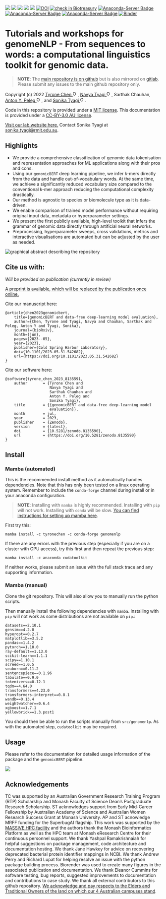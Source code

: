 <!-- [![](https://flat.badgen.net/badge/DOI/10.5281%2Fzenodo.4562010/green?scale=1.5)](https://doi.org/10.5281/zenodo.4562010) -->
<!-- [![](https://flat.badgen.net/docker/size/tyronechen/multiomics/1.0.0/amd64?scale=1.5&color=black)](https://hub.docker.com/repository/docker/tyronechen/multiomics) -->
[![](https://readthedocs.org/projects/genomenlp/badge/?version=latest&style=for-the-badge)](https://kcap_2023.readthedocs.io/en/latest/)
[![](https://flat.badgen.net/badge/license/MIT/cyan?scale=1.5)](https://opensource.org/licenses/MIT)
[![](https://flat.badgen.net/badge/icon/gitlab?icon=gitlab&label&color=orange&scale=1.5)](https://gitlab.com/tyagilab/kcap_2023)
[![](https://flat.badgen.net/badge/icon/github?icon=github&label&color=black&scale=1.5)](https://github.com/tyronechen/kcap_2023)
[![](https://flat.badgen.net/badge/icon/@tyagilab?icon=twitter&label&scale=1.5)](https://twitter.com/tyagilab)
[![DOI](https://zenodo.org/badge/DOI/10.5281/zenodo.10121563.svg)](https://doi.org/10.5281/zenodo.10121563)
[![check in Biotreasury](https://img.shields.io/badge/Biotreasury-collected-brightgreen)](https://biotreasury.rjmart.cn/#/tool?id=77713)
[![Anaconda-Server Badge](https://anaconda.org/tyronechen/genomenlp/badges/version.svg)](https://anaconda.org/tyronechen/genomenlp)
[![Anaconda-Server Badge](https://anaconda.org/tyronechen/genomenlp/badges/downloads.svg)](https://anaconda.org/tyronechen/genomenlp)
[![Anaconda-Server Badge](https://anaconda.org/tyronechen/genomenlp/badges/platforms.svg)](https://anaconda.org/tyronechen/genomenlp)
[![Binder](https://binderhub.rc.nectar.org.au/badge_logo.svg)](https://binderhub.rc.nectar.org.au/v2/gh/tyronechen/genomenlp.git/HEAD?labpath=src%2Fjupyter%2Fcase_study_dna.ipynb)

# Tutorials and workshops for genomeNLP - From sequences to words: a computational linguistics toolkit for genomic data.

> **NOTE**: The [main repository is on github](https://github.com/tyronechen/kcap_2023) but is also mirrored on [gitlab](https://gitlab.com/tyagilab/kcap_2023). Please submit any issues to the main github repository only.

Copyright (c) 2022 <a href="https://orcid.org/0000-0002-9207-0385">Tyrone Chen <img alt="ORCID logo" src="https://info.orcid.org/wp-content/uploads/2019/11/orcid_16x16.png" width="16" height="16" /></a>, <a href="https://orcid.org/0000-0002-8797-3168">Navya Tyagi <img alt="ORCID logo" src="https://info.orcid.org/wp-content/uploads/2019/11/orcid_16x16.png" width="16" height="16" /></a>, Sarthak Chauhan, <a href="https://orcid.org/0000-0002-2296-2126">Anton Y. Peleg <img alt="ORCID logo" src="https://info.orcid.org/wp-content/uploads/2019/11/orcid_16x16.png" width="16" height="16" /></a>, and <a href="https://orcid.org/0000-0003-0181-6258">Sonika Tyagi <img alt="ORCID logo" src="https://info.orcid.org/wp-content/uploads/2019/11/orcid_16x16.png" width="16" height="16" /></a>.

Code in this repository is provided under a [MIT license](https://opensource.org/licenses/MIT). This documentation is provided under a [CC-BY-3.0 AU license](https://creativecommons.org/licenses/by/3.0/au/).

[Visit our lab website here.](https://bioinformaticslab.erc.monash.edu/) Contact Sonika Tyagi at [sonika.tyagi@rmit.edu.au](mailto:sonika.tyagi@rmit.edu.au).

## Highlights

- We provide a comprehensive classification of genomic data tokenisation and representation approaches for ML applications along with their pros and cons.
- Using our ``genomicBERT`` deep learning pipeline, we infer k-mers directly from the data and handle out-of-vocabulary words. At the same time, we achieve a significantly reduced vocabulary size compared to the conventional k-mer approach reducing the computational complexity drastically.
- Our method is agnostic to species or biomolecule type as it is data-driven.
- We enable comparison of trained model performance without requiring original input data, metadata or hyperparameter settings.
- We present the first publicly available, high-level toolkit that infers the grammar of genomic data directly through artificial neural networks.
- Preprocessing, hyperparameter sweeps, cross validations, metrics and interactive visualisations are automated but can be adjusted by the user as needed.

![graphical abstract describing the repository](fig/graphical_abstract.png)

## Cite us with:

*Will be provided on publication (currently in review)*

[A preprint is available, which will be replaced by the publication once online.](https://doi.org/10.1101/2023.05.31.542682)

Cite our manuscript here:

```
@article{chen2023genomicbert,
    title={genomicBERT and data-free deep-learning model evaluation},
    author={Chen, Tyrone and Tyagi, Navya and Chauhan, Sarthak and Peleg, Anton Y and Tyagi, Sonika},
    journal={bioRxiv},
    month={jun},
    pages={2023--05},
    year={2023},
    publisher={Cold Spring Harbor Laboratory},
    doi={10.1101/2023.05.31.542682},
    url={https://doi.org/10.1101/2023.05.31.542682}
}
```

Cite our software here:

```
@software{tyrone_chen_2023_8135591,
    author       = {Tyrone Chen and
                    Navya Tyagi and
                    Sarthak Chauhan and
                    Anton Y. Peleg and
                    Sonika Tyagi},
    title        = {{genomicBERT and data-free deep-learning model 
                    evaluation}},
    month        = jul,
    year         = 2023,
    publisher    = {Zenodo},
    version      = {latest},
    doi          = {10.5281/zenodo.8135590},
    url          = {https://doi.org/10.5281/zenodo.8135590}
}
```

## Install

### Mamba (automated)

This is the recommended install method as it automatically handles dependencies. Note that this has only been tested on a linux operating system. Remember to include the `conda-forge` channel during install or in your anaconda configuration.

> **NOTE**: Installing with `mamba` is highly recommended. Installing with `pip` will not work. Installing with `conda` will be slow. [You can find instructions for setting up mamba here](https://mamba.readthedocs.io/en/latest/installation.html).

First try this:

```
mamba install -c tyronechen -c conda-forge genomenlp
```

If there are any errors with the previous step (especially if you are on a cluster with GPU access), try this first and then repeat the previous step:

```
mamba install -c anaconda cudatoolkit
```

If neither works, please submit an issue with the full stack trace and any supporting information.

### Mamba (manual)

Clone the git repository. This will also allow you to manually run the python scripts.

Then manually install the following dependencies with ``mamba``. Installing with `pip` will not work as some distributions are not available on `pip`.:

```
datasets==2.10.1
gensim==4.2.0
hyperopt==0.2.7
matplotlib==3.5.2
pandas==1.4.2
pytorch==1.10.0
ray-default==1.13.0
scikit-learn==1.1.1
scipy==1.10.1
screed==1.0.5
seaborn==0.11.2
sentencepiece==0.1.96
tabulate==0.9.0
tokenizers==0.12.1
tqdm==4.64.0
transformers==4.23.0
transformers-interpret==0.8.1
wandb==0.13.4
weightwatcher==0.6.4
xgboost==1.7.1
yellowbrick==1.3.post1
```

You should then be able to run the scripts manually from ``src/genomenlp``. As with the automated step, ``cudatoolkit`` may be required.

## Usage

Please refer to the documentation for detailed usage information of the package and the ``genomicBERT`` pipeline.

[![](https://readthedocs.org/projects/genomenlp_tutorials/badge/?version=latest&style=for-the-badge)](https://kcap_2023.readthedocs.io/en/latest/)

## Acknowledgements

TC was supported by an Australian Government Research Training Program (RTP) Scholarship and Monash Faculty of Science Dean’s Postgraduate Research Scholarship. ST acknowledges support from Early Mid-Career Fellowship by Australian Academy of Science and Australian Women Research Success Grant at Monash University. AP and ST acnowledge MRFF funding for the SuperbugAI flagship. This work was supported by the [MASSIVE HPC facility](www.massive.org.au) and the authors thank the Monash Bioinformatics Platform as well as the HPC team at Monash eResearch Centre for their continuous personnel support. We thank Yashpal Ramakrishnaiah for helpful suggestions on package management, code architecture and documentation hosting. We thank Jane Hawkey for advice on recovering deprecated bacterial protein identifier mappings in NCBI. We thank Andrew Perry and Richard Lupat for helping resolve an issue with the python package building process. Biorender was used to create many figures in the associated publication and documentation. We thank Eleanor Cummins for software testing, bug reports, suggested improvements to documentation and contributions to case study. We thank all external contributors to this github repository. [We acknowledge and pay respects to the Elders and Traditional Owners of the land on which our 4 Australian campuses stand](https://www.monash.edu/indigenous-australians/about-us/recognising-traditional-owners).

<!-- > **NOTE**: References are listed in the introduction section. -->
